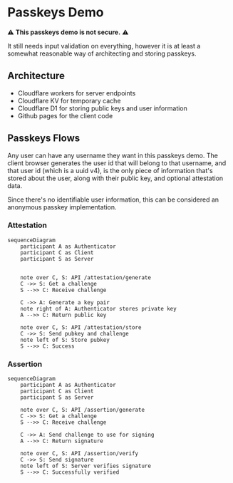 # Passkeys Demo

:warning: **This passkeys demo is not secure.** :warning:

It still needs input validation on everything, however it is at least a somewhat reasonable way of architecting and storing passkeys.

## Architecture

-   Cloudflare workers for server endpoints
-   Cloudflare KV for temporary cache
-   Cloudflare D1 for storing public keys and user information
-   Github pages for the client code

## Passkeys Flows

Any user can have any username they want in this passkeys demo. The client browser generates the user id that will belong to that username, and that user id (which is a uuid v4), is the only piece of information that's stored about the user, along with their public key, and optional attestation data.

Since there's no identifiable user information, this can be considered an anonymous passkey implementation.

### Attestation

```mermaid
sequenceDiagram
	participant A as Authenticator
	participant C as Client
	participant S as Server


	note over C, S: API /attestation/generate
	C ->> S: Get a challenge
	S -->> C: Receive challenge

	C ->> A: Generate a key pair
	note right of A: Authenticator stores private key
	A -->> C: Return public key

	note over C, S: API /attestation/store
	C ->> S: Send pubkey and challenge
	note left of S: Store pubkey
	S -->> C: Success
```

### Assertion

```mermaid
sequenceDiagram
	participant A as Authenticator
	participant C as Client
	participant S as Server

	note over C, S: API /assertion/generate
	C ->> S: Get a challenge
	S -->> C: Receive challenge

	C ->> A: Send challenge to use for signing
	A -->> C: Return signature

	note over C, S: API /assertion/verify
	C ->> S: Send signature
	note left of S: Server verifies signature
	S -->> C: Successfully verified
```

